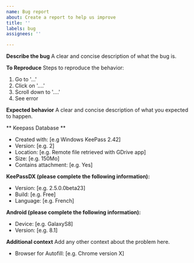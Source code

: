 ```yaml
---
name: Bug report
about: Create a report to help us improve
title: ''
labels: bug
assignees: ''

---
```


**Describe the bug**
A clear and concise description of what the bug is.

**To Reproduce**
Steps to reproduce the behavior:
1. Go to '...'
2. Click on '....'
3. Scroll down to '....'
4. See error

**Expected behavior**
A clear and concise description of what you expected to happen.

** Keepass Database **
 - Created with: [e.g Windows KeePass 2.42]
 - Version: [e.g. 2]
 - Location: [e.g. Remote file retrieved with GDrive app]
 - Size: [e.g. 150Mo]
 - Contains attachment: [e.g. Yes]

**KeePassDX (please complete the following information):**
 - Version: [e.g. 2.5.0.0beta23]
 - Build: [e.g. Free]
 - Language: [e.g. French]

**Android (please complete the following information):**
 - Device: [e.g. GalaxyS8]
 - Version: [e.g. 8.1]

**Additional context**
Add any other context about the problem here.
 - Browser for Autofill: [e.g. Chrome version X]

